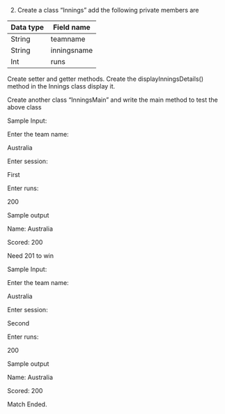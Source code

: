 2. Create a class “Innings” add the following private members are

| Data type  | Field name  |
|------------|-------------|
| String     | teamname    |
| String     | inningsname |
| Int        | runs        |


Create setter and getter methods. Create the displayInningsDetails() method in the Innings class display it.

Create another class “InningsMain” and write the main method to test the above class

Sample Input:

Enter the team name:

Australia

Enter session:

First

Enter runs:

200

Sample output

Name: Australia

Scored: 200

Need 201 to win

Sample Input:

Enter the team name:

Australia

Enter session:

Second

Enter runs:

200

Sample output

Name: Australia

Scored: 200

Match Ended.
